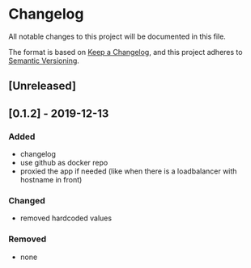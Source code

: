 # Changelog
All notable changes to this project will be documented in this file.

The format is based on [Keep a Changelog](https://keepachangelog.com/en/1.0.0/),
and this project adheres to [Semantic Versioning](https://semver.org/spec/v2.0.0.html).

## [Unreleased]

## [0.1.2] - 2019-12-13
### Added
- changelog
- use github as docker repo
- proxied the app if needed (like when there is a loadbalancer with hostname in front)
### Changed
- removed hardcoded values
### Removed
- none
